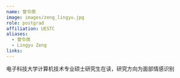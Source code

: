 ```yaml
---
name: 曾令雨
image: images/zeng_lingyu.jpg
role: postgrad
affiliation: UESTC
aliases:
  - 曾令雨
  - Lingyu Zeng
links:
---
```


电子科技大学计算机技术专业硕士研究生在读，研究方向为面部情感识别
